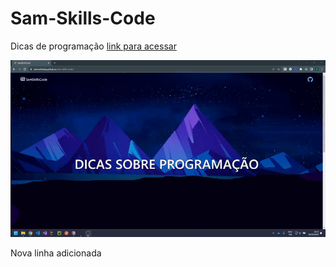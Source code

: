 # Sam-Skills-Code
Dicas de programação 
<a target="_blank" rel="noopener noreferrer" href="https://samuelaraag.github.io/sam-skills-code/">link para acessar</a>

![Alt Text](https://raw.githubusercontent.com/SamuelAraag/sam-skills-code/main/src/assets/screenshot/sam-skills-code-home.gif)

Nova linha adicionada
